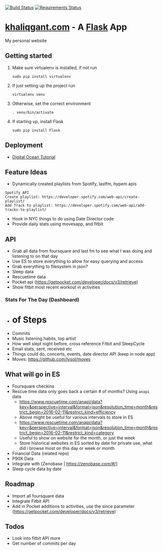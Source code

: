 [![Build Status](https://travis-ci.org/khaliqgant/khaliqgant.svg)](https://travis-ci.org/khaliqgant/khaliqgant)
[![Requirements Status](https://requires.io/github/khaliqgant/khaliqgant/requirements.svg?branch=master)](https://requires.io/github/khaliqgant/khaliqgant/requirements/?branch=master)

[khaliqgant.com](http://khaliqgant.com) - A [Flask](http://flask.pocoo.org/docs/0.10/) App
=====

My personal website

## Getting started
1. Make sure virtualenv is installed, if not run
    ```
    sudo pip install virtualenv
    ```
2. If just setting up the project run
    ```
    virtualenv venv
    ```
3. Otherwise, set the correct environment
    ```
    . venv/bin/activate
    ```
4. If starting up, install Flask
    ```
    sudo pip install Flask
    ```

## Deployment
* [Digital Ocean Tutorial](https://www.digitalocean.com/community/tutorials/how-to-deploy-a-flask-application-on-an-ubuntu-vps)


## Feature Ideas
* Dynamically created playlists from Spotify, lastfm, hypem apis
```
Spotify API
Create playlist: https://developer.spotify.com/web-api/create-playlist/
Add Track to playlist: https://developer.spotify.com/web-api/add-tracks-to-playlist/
```
* Hook in NYC things to do using Date Director code
* Provide daily stats using movesapp, and fitbit

## API
* Grab all data from foursquare and last fm to see what I was doing and listening
to on that day
* Use ES to store everything to allow for easy querying and access
* Grab everything to filesystem in json?
* Sleep data
* Rescuetime data
* Pocket api (https://getpocket.com/developer/docs/v3/retrieve)
* Show fitbit most recent workout in activities

### Stats For The Day (Dashboard)
* # of Steps
* Commits
* Music listening habits, top artist
* How well slept night before, cross reference Fitbit and SleepCycle
* Email stats, sent, received etc
* Things could do, concerts, events, date director API (keep in node app)
* Moves: https://github.com/lysol/moves

## What will go in ES
* Foursquare checkins
* Rescue time data only goes back a certain # of months? Using `anapi` data
    * https://www.rescuetime.com/anapi/data?key=&perspective=interval&format=json&resolution_time=month&restrict_begin=2016-02-11&restrict_kind=efficiency
    * Above might be useful for various intervals to store in ES
    * https://www.rescuetime.com/anapi/data?key=&perspective=interval&format=json&resolution_time=month&restrict_begin=2016-02-11&restrict_kind=category
    * Useful to show on website for the month, or just the week
    * Store historical websites in ES sorted by date for private use, what did i browse most on this day
    or week or month
* Financial Data (related repo)
* P90X Data
* Integrate with [Zenobase | https://zenobase.com/#/]
* Sleep cycle data by date

## Roadmap
* Import all foursquare data
* Integrate Fitbit API
* Add in Pocket additions to activities, use the since parameter (https://getpocket.com/developer/docs/v3/retrieve)

## Todos
* Look into fitbit API more
* Get number of commits per day
